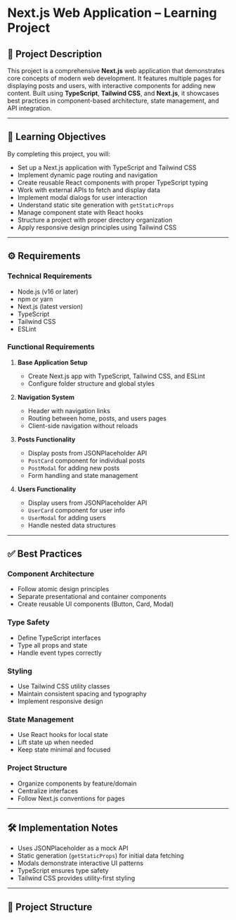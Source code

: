 # Next.js Web Application – Learning Project

## 📘 Project Description
This project is a comprehensive **Next.js** web application that demonstrates core concepts of modern web development. It features multiple pages for displaying posts and users, with interactive components for adding new content. Built using **TypeScript**, **Tailwind CSS**, and **Next.js**, it showcases best practices in component-based architecture, state management, and API integration.

---

## 🎯 Learning Objectives
By completing this project, you will:

- Set up a Next.js application with TypeScript and Tailwind CSS
- Implement dynamic page routing and navigation
- Create reusable React components with proper TypeScript typing
- Work with external APIs to fetch and display data
- Implement modal dialogs for user interaction
- Understand static site generation with `getStaticProps`
- Manage component state with React hooks
- Structure a project with proper directory organization
- Apply responsive design principles using Tailwind CSS

---

## ⚙️ Requirements

### Technical Requirements
- Node.js (v16 or later)
- npm or yarn
- Next.js (latest version)
- TypeScript
- Tailwind CSS
- ESLint

### Functional Requirements
1. **Base Application Setup**
   - Create Next.js app with TypeScript, Tailwind CSS, and ESLint
   - Configure folder structure and global styles

2. **Navigation System**
   - Header with navigation links
   - Routing between home, posts, and users pages
   - Client-side navigation without reloads

3. **Posts Functionality**
   - Display posts from JSONPlaceholder API
   - `PostCard` component for individual posts
   - `PostModal` for adding new posts
   - Form handling and state management

4. **Users Functionality**
   - Display users from JSONPlaceholder API
   - `UserCard` component for user info
   - `UserModal` for adding users
   - Handle nested data structures

---

## ✅ Best Practices

### Component Architecture
- Follow atomic design principles
- Separate presentational and container components
- Create reusable UI components (Button, Card, Modal)

### Type Safety
- Define TypeScript interfaces
- Type all props and state
- Handle event types correctly

### Styling
- Use Tailwind CSS utility classes
- Maintain consistent spacing and typography
- Implement responsive design

### State Management
- Use React hooks for local state
- Lift state up when needed
- Keep state minimal and focused

### Project Structure
- Organize components by feature/domain
- Centralize interfaces
- Follow Next.js conventions for pages

---

## 🛠️ Implementation Notes
- Uses JSONPlaceholder as a mock API
- Static generation (`getStaticProps`) for initial data fetching
- Modals demonstrate interactive UI patterns
- TypeScript ensures type safety
- Tailwind CSS provides utility-first styling

---

## 📁 Project Structure

